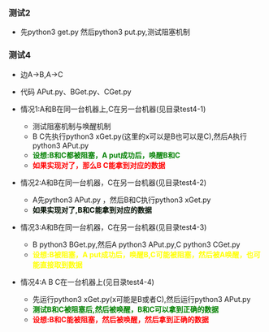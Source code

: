 ### 测试2
- 先python3 get.py 然后python3 put.py,测试阻塞机制

### 测试4
- 边A->B,A->C

- 代码 APut.py、BGet.py、CGet.py 

- 情况1:A和B在同一台机器上,C在另一台机器(见目录test4-1)
    - 测试阻塞机制与唤醒机制
    - B C先执行python3 xGet.py(这里的x可以是B也可以是C),然后A执行python3 APut.py
    - <font color=Green  >**设想:B和C都被阻塞，A put成功后，唤醒B和C</font>**
    - <font color=#FF000 > **如果实现对了，那么B C能拿到对应的数据</font>**

- 情况2:A和B在同一台机器，C在另一台机器(见目录test4-2)
    - A先python3 APut.py ，然后B和C执行python3 xGet.py
    - <font color=Pure >  **如果实现对了,B和C能拿到对应的数据 </font>**

- 情况3:A和B在同一台机器，C在另一台机器(见目录test4-3)
    - B python3 BGet.py,然后A python3 APut.py,C python3 CGet.py
    - <font color= Yellow>**设想:B被阻塞，A put成功后，唤醒B,C可能被阻塞，然后被A唤醒，也可能直接取到数据** </font>

- 情况4:A B C在一台机器上(见目录test4-4)
    - 先运行python3 xGet.py(x可能是B或者C),然后运行python3 APut.py
    - <font color= Green> **测试B和C被阻塞后,然后被唤醒，B和C可以拿到正确的数据** </font>
    - <font color= Red> **设想:B和C能被阻塞，然后被唤醒，然后拿到正确的数据** </font>